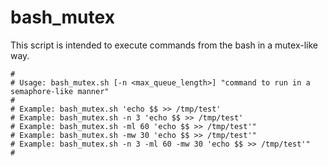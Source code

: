bash_mutex
==========

This script is intended to execute commands from the bash in a mutex-like way.
```
# 
# Usage: bash_mutex.sh [-n <max_queue_length>] "command to run in a semaphore-like manner"
#
# Example: bash_mutex.sh 'echo $$ >> /tmp/test'
# Example: bash_mutex.sh -n 3 'echo $$ >> /tmp/test'
# Example: bash_mutex.sh -ml 60 'echo $$ >> /tmp/test'"
# Example: bash_mutex.sh -mw 30 'echo $$ >> /tmp/test'"
# Example: bash_mutex.sh -n 3 -ml 60 -mw 30 'echo $$ >> /tmp/test'"
#
```
